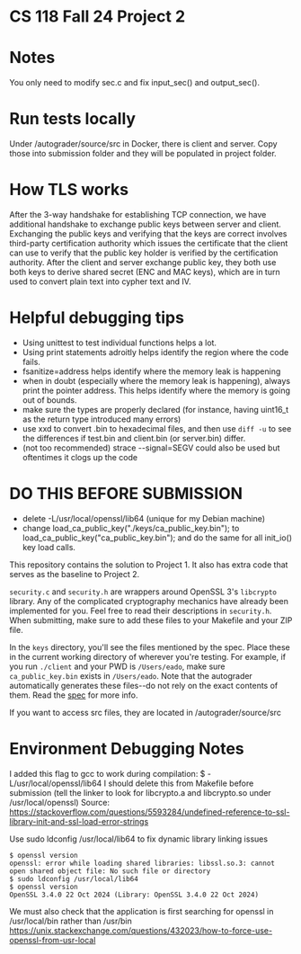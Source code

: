 # CS 118 Fall 24 Project 2

# Notes
You only need to modify sec.c and fix input_sec() and output_sec().

# Run tests locally
Under /autograder/source/src in Docker, there is client and server. Copy those into submission folder and they will be populated in project folder.

# How TLS works
After the 3-way handshake for establishing TCP connection, we have additional handshake to exchange public keys between server and client. 
Exchanging the public keys and verifying that the keys are correct involves third-party certification authority which issues the certificate that the client can use
to verify that the public key holder is verified by the certification authority.
After the client and server exchange public key, they both use both keys to derive shared secret (ENC and MAC keys), which are in turn used to convert plain text into cypher text and IV. 


# Helpful debugging tips
- Using unittest to test individual functions helps a lot.
- Using print statements adroitly helps identify the region where the code fails.
- fsanitize=address helps identify where the memory leak is happening
- when in doubt (especially where the memory leak is happening), always print the pointer address. This helps identify where the memory is going out of bounds.
- make sure the types are properly declared (for instance, having uint16_t as the return type introduced many errors)
- use xxd to convert .bin to hexadecimal files, and then use `diff -u` to see the differences if test.bin and client.bin (or server.bin) differ.
- (not too recommended) strace --signal=SEGV could also be used but oftentimes it clogs up the code


# DO THIS BEFORE SUBMISSION
- delete -L/usr/local/openssl/lib64 (unique for my Debian machine)
- change load_ca_public_key("./keys/ca_public_key.bin"); to load_ca_public_key("ca_public_key.bin"); and do the same for all init_io() key load calls.

This repository contains the solution to Project 1. It also has extra code that serves as the baseline to Project 2.

`security.c` and `security.h` are wrappers around OpenSSL 3's `libcrypto` library. Any of the complicated cryptography mechanics have already been implemented for you. Feel free to read their descriptions in `security.h`. When submitting, make sure to add these files to your Makefile and your ZIP file.

In the `keys` directory, you'll see the files mentioned by the spec. Place these in the current working directory of wherever you're testing. For example, if you run `./client` and your PWD is `/Users/eado`, make sure `ca_public_key.bin` exists in `/Users/eado`. Note that the autograder automatically generates these files--do not rely on the exact contents of them. Read the [spec](https://docs.google.com/document/d/1FmEiFnYRwgBep5xgdoXmsTbzCaiUmznaYc6W-SHPtCs) for more info.


If you want to access src files, they are located in /autograder/source/src

# Environment Debugging Notes

I added this flag to gcc to work during compilation:
$ -L/usr/local/openssl/lib64 
I should delete this from Makefile before submission
(tell the linker to look for libcrypto.a and libcrypto.so under /usr/local/openssl)
Source: https://stackoverflow.com/questions/5593284/undefined-reference-to-ssl-library-init-and-ssl-load-error-strings

Use sudo ldconfig /usr/local/lib64 to fix dynamic library linking issues
```shell
$ openssl version
openssl: error while loading shared libraries: libssl.so.3: cannot open shared object file: No such file or directory
$ sudo ldconfig /usr/local/lib64
$ openssl version
OpenSSL 3.4.0 22 Oct 2024 (Library: OpenSSL 3.4.0 22 Oct 2024)
```

We must also check that the application is first searching for openssl in /usr/local/bin rather than /usr/bin
https://unix.stackexchange.com/questions/432023/how-to-force-use-openssl-from-usr-local



